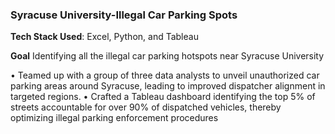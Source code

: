 ### Syracuse University-Illegal Car Parking Spots

**Tech Stack Used**: Excel, Python, and Tableau

**Goal** Identifying all the illegal car parking hotspots near Syracuse University

•	Teamed up with a group of three data analysts to unveil unauthorized car parking areas around Syracuse, leading to improved dispatcher alignment in targeted  regions.
•	Crafted a Tableau dashboard identifying the top 5% of streets accountable for over 90% of dispatched vehicles, thereby optimizing illegal parking enforcement procedures




